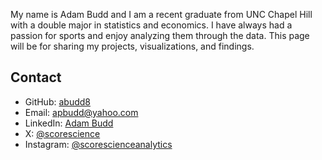 
My name is Adam Budd and I am a recent graduate from UNC Chapel Hill with a double major in statistics and economics. I have always had a passion for sports and enjoy analyzing them through the data. This page will be for sharing my projects, visualizations, and findings.

## Contact

- GitHub: [abudd8](https://github.com/abudd8)
- Email: [apbudd@yahoo.com](mailto:apbudd@yahoo.com)
- LinkedIn: [Adam Budd](https://www.linkedin.com/in/adam-budd-786173256/)
- X: [@scorescience](https://x.com/scorescience)
- Instagram: [@scorescienceanalytics](https://www.instagram.com/scorescienceanalytics/)

